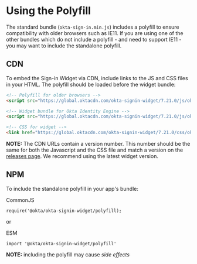 # Using the Polyfill

The standard bundle (`okta-sign-in.min.js`) includes a polyfill to ensure compatibility with older browsers such as IE11. If you are using one of the other bundles which do not include a polyfill - and need to support IE11 - you may want to include the standalone polyfill.

## CDN

To embed the Sign-in Widget via CDN, include links to the JS and CSS files in your HTML. The polyfill should be loaded before the widget bundle:


```html
<!-- Polyfill for older browsers -->
<script src="https://global.oktacdn.com/okta-signin-widget/7.21.0/js/okta-sign-in.polyfill.min.js" type="text/javascript" integrity="sha384-QzQIGwIndxyBdHRQOwgjmQJLod6LRMchZyYg7RUq8FUECvPvreqauQhkU2FF9EGD" crossorigin="anonymous"></script>

<!-- Widget bundle for Okta Identity Engine -->
<script src="https://global.oktacdn.com/okta-signin-widget/7.21.0/js/okta-sign-in.oie.min.js" type="text/javascript" integrity="sha384-faV66h+oYPoiuWkvLPiNHVVjqhtna9RImEYto1CLRKgGro5Gn33j3QaiG83x4M2E" crossorigin="anonymous"></script>

<!-- CSS for widget -->
<link href="https://global.oktacdn.com/okta-signin-widget/7.21.0/css/okta-sign-in.min.css" type="text/css" rel="stylesheet" integrity="sha384-4uhmz2DL6Vq5PMlOMfAKISTUvy/NexXakc1Ii9kYuovUFrKZ4IjX9IaYbDSiJWdw" crossorigin="anonymous" />
```

**NOTE:** The CDN URLs contain a version number. This number should be the same for both the Javascript and the CSS file and match a version on the [releases page](https://github.com/okta/okta-signin-widget/releases). We recommend using the latest widget version.

## NPM

To include the standalone polyfill in your app's bundle:

CommonJS
```
require('@okta/okta-signin-widget/polyfill);
```

or

ESM
```
import '@okta/okta-signin-widget/polyfill'
```

**NOTE:** including the polyfill may cause *side effects*
